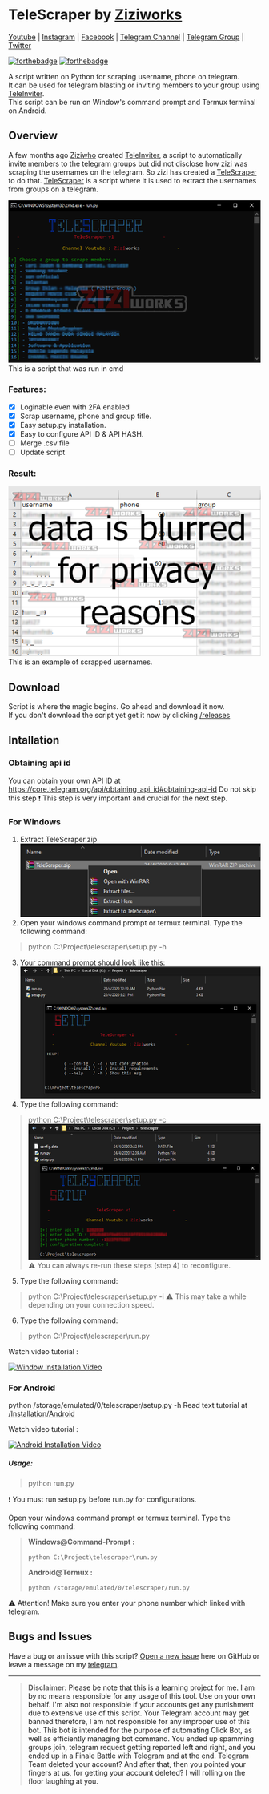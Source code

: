 # TeleScraper by [Ziziworks](https://www.youtube.com/channel/UCW36UNroi3B4Ix9ln1e6rUQ?sub_confirmation=1)

[Youtube](https://www.youtube.com/channel/UCW36UNroi3B4Ix9ln1e6rUQ?sub_confirmation=1) |
[Instagram](https://www.instagram.com/ziziworks/) |
[Facebook](https://www.facebook.com/ziziworks/) |
[Telegram Channel](https://t.me/ziziworks) |
[Telegram Group](https://t.me/ziziworksgroup) |
[Twitter](https://twitter.com/ziziworks_MY)  

[![forthebadge](https://forthebadge.com/images/badges/made-with-python.svg)](https://forthebadge.com)    [![forthebadge](https://forthebadge.com/images/badges/built-with-love.svg)](https://forthebadge.com)

A script written on Python for scraping username, phone on telegram.  
It can be used for telegram blasting or inviting members to your group using [TeleInviter](https://github.com/ziziwho/teleinviter).  
This script can be run on Window's command prompt
and Termux terminal on Android.

## Overview
A few months ago [Ziziwho](https://github.com/ziziwho/) created [TeleInviter](https://github.com/ziziwho/teleinviter), a script to automatically invite members to the telegram groups but did not disclose how zizi was scraping the usernames on the telegram. So zizi has created a [TeleScraper](https://github.com/ziziwho/telescraper) to do that. [TeleScraper](https://github.com/ziziwho/telescraper) is a script where it is used to extract the usernames from groups on a telegram.

![cmd](Images/cmd.PNG)    
This is a script that was run in cmd
### Features:
- [x] Loginable even with 2FA enabled
- [x] Scrap username, phone and group title.
- [x] Easy setup.py installation.
- [x] Easy to configure API ID & API HASH.
- [ ] Merge .csv file
- [ ] Update script 
### Result:
![result](Images/result.PNG)   
This is an example of scrapped usernames.
## Download
Script is where the magic begins. Go ahead and download it now.    
If you don't download the script yet get it now by clicking [/releases](https://github.com/ziziwho/telescraper//releases)
## Intallation
### Obtaining api id
You can obtain your own API ID at https://core.telegram.org/api/obtaining_api_id#obtaining-api-id
Do not skip this step ❗ This step is very important and crucial for the next step.
### For Windows
1. Extract TeleScraper.zip 
![extract](Images/extract.PNG)   
2. Open your windows command prompt or termux terminal. Type the following command:   
> python C:\Project\telescraper\setup.py -h
3. Your command prompt should look like this:
![help](Images/help.PNG)
4. Type the following command:   
> python C:\Project\telescraper\setup.py -c
![configure](Images/configure.PNG)
⚠️ You can always re-run these steps (step 4) to reconfigure.
5. Type the following command:   
> python C:\Project\telescraper\setup.py -i
⚠️ This may take a while depending on your connection speed.
6. Type the following command:   
> python C:\Project\telescraper\run.py

Watch video tutorial :    

[![Window Installation Video](https://transactionmanagementconsultants.com/wp-content/uploads/2018/10/video-coming-soon.png)](/)    

### For Android
python /storage/emulated/0/telescraper/setup.py -h
Read text tutorial at [/Installation/Android](/Installation/Android/Install_android.md)    

Watch video tutorial :    

[![Android Installation Video](https://transactionmanagementconsultants.com/wp-content/uploads/2018/10/video-coming-soon.png)](/)    

##### Usage: 
> python run.py

❗ You must run setup.py before run.py for configurations.

Open your windows command prompt or termux terminal. Type the following command:    

> **Windows@Command-Prompt :**    
> ```
> python C:\Project\telescraper\run.py
> ```
> **Android@Termux :**    
> ```
> python /storage/emulated/0/telescraper/run.py
> ```
⚠️ Attention! Make sure you enter your phone number which linked with telegram.
## Bugs and Issues

Have a bug or an issue with this script? [Open a new issue](https://github.com/ziziwho/telescraper/issues/new) here on GitHub or leave a message on my [telegram](http://t.me/ziziwho).


---

> **Disclaimer**<a name="disclaimer" />: Please be note that this is a learning project for me. I am by no means responsible for any usage of this tool. Use on your own behalf. I'm also not responsible if your accounts get any punishment due to extensive use of this script. Your Telegram account may get banned therefore, I am not responsible for any improper use of this bot. This bot is intended for the purpose of automating Click Bot, as well as efficiently managing bot command. You ended up spamming groups join, telegram request getting reported left and right, and you ended up in a Finale Battle with Telegram and at the end. Telegram Team deleted your account?
And after that, then you pointed your fingers at us, for getting your account deleted? I will rolling on the floor laughing at you.
